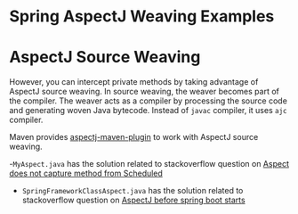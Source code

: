 Spring AspectJ Weaving Examples 
=================================

# AspectJ Source Weaving
However, you can intercept private methods by taking advantage of AspectJ source weaving. In source weaving, the weaver becomes part of the compiler. The weaver acts as a compiler by processing the source code and generating woven Java bytecode. Instead of `javac` compiler, it uses `ajc` compiler.

Maven provides [aspectj-maven-plugin](http://www.mojohaus.org/aspectj-maven-plugin/) to work with AspectJ source weaving.

-`MyAspect.java` has the solution related to stackoverflow question on [Aspect does not capture method from Scheduled](https://stackoverflow.com/questions/47072554/aspect-does-not-capture-method-from-scheduled/47104087#47104087)

- `SpringFrameworkClassAspect.java` has the solution related to stackoverflow question on [AspectJ before spring boot starts](https://stackoverflow.com/questions/47208270/aspectj-before-spring-boot-starts)